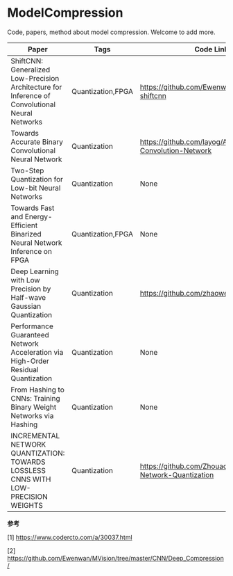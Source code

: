 # ModelCompression
Code, papers, method about model compression. Welcome to add more.

| Paper                                                        | Tags              | Code Link                                                    | Years |
| ------------------------------------------------------------ | ----------------- | ------------------------------------------------------------ | ----- |
| ShiftCNN: Generalized Low-Precision Architecture for Inference of Convolutional Neural Networks | Quantization,FPGA | https://github.com/Ewenwan/caffe-quant-shiftcnn              | 2017  |
| Towards Accurate Binary Convolutional Neural Network         | Quantization      | https://github.com/layog/Accurate-Binary-Convolution-Network | 2017  |
| Two-Step Quantization for Low-bit Neural Networks            | Quantization      | None                                                         | 2018  |
| Towards Fast and Energy-Efficient Binarized Neural Network Inference on FPGA | Quantization,FPGA | None                                                         | 2018  |
| Deep Learning with Low Precision by Half-wave Gaussian Quantization | Quantization      | https://github.com/zhaoweicai/hwgq                           | 2017  |
| Performance Guaranteed Network Acceleration via High-Order Residual Quantization | Quantization      | None                                                         | 2017  |
| From Hashing to CNNs: Training Binary Weight Networks via Hashing | Quantization      | None                                                         | 2017  |
| INCREMENTAL NETWORK QUANTIZATION: TOWARDS LOSSLESS CNNS WITH LOW-PRECISION WEIGHTS | Quantization      | https://github.com/Zhouaojun/Incremental-Network-Quantization | 2017  |

**参考**

[1] https://www.codercto.com/a/30037.html

[2] https://github.com/Ewenwan/MVision/tree/master/CNN/Deep_Compression/
